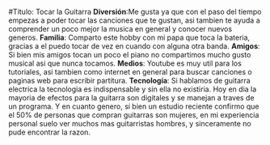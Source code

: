 #Titulo: Tocar la Guitarra
**Diversión**:Me gusta ya que con el paso del tiempo empezas a poder tocar las canciones que te gustan, asi tambien te ayuda a comprender un poco mejor la musica en general y conocer nuevos generos.
**Familia**: Comparto este hobby con mi papa que toca la bateria, gracias a el puedo tocar de vez en cuando con alguna otra banda.
**Amigos**: Si bien mis amigos tocan un poco el piano no compartimos mucho gusto musical asi que nunca tocamos.
**Medios**: Youtube es muy util para los tutoriales, asi tambien como internet en general para buscar canciones o paginas web para escribir partitura.
**Tecnología**: Si hablamos de guitarra electrica la tecnologia es indispensable y sin ella no existiria. Hoy en dia la mayoria de efectos para la guitarra son digitales y se manejan a traves de un programa. Y en cuanto genero, si bien un estudio reciente confirmo que el 50% de personas que compran guitarras son mujeres, en mi experiencia personal suelo ver muchos mas guitarristas hombres, y sinceramente no pude encontrar la razon.